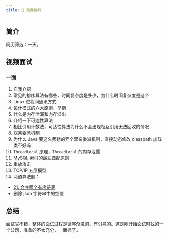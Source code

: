 ```yaml
---
title: 🧶 元保数科
---
```


## 简介

简历筛选：一天。

## 视频面试

### 一面

1. 自我介绍
2. 常见的排序算法有哪些，时间复杂度是多少，为什么时间复杂度是这个
3. Linux 进程间通讯方式
4. 设计模式的六大原则，举例
5. 什么是内存泄漏和内存溢出
6. 介绍一下可达性算法
7. 相比引用计数法，可达性算法为什么不会出现相互引用无法回收的情况
8. 双亲委派机制
9. 为什么 Java 要这么费劲的弄个双亲委派机制，直接动态修改 classpath 加载类不好吗
10. `ThreadLocal` 原理，`ThreadLocal` 的内存泄露
11. MySQL 索引的最左匹配原则
12. 重放攻击
13. TCP/IP 五层模型
14. 两道算法题：
- [21. 合并两个有序链表](https://leetcode-cn.com/problems/merge-two-sorted-lists/)
- 删除 json 字符串中的空值

## 总结

面试官不错，整体的面试过程是循序渐进的、有引导的。这是刚开始面试时找的一个公司，准备的不太充分，一面挂了。
